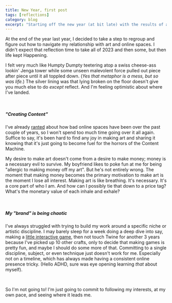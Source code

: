 ```yaml
---
title: New Year, first post
tags: [reflections]
category: blog
excerpt: "Starting off the new year (at bit late) with the results of a year of reflection on making and sharing art."
---
```


At the end of the year last year, I decided to take a step to regroup and figure out how to navigate my relationship with art and online spaces. I didn't expect that reflection time to take all of 2023 and then some, but then life kept Happening.  

I felt very much like Humpty Dumpty teetering atop a swiss cheese-ass lookin' Jenga tower while some unseen malevolent force pulled out piece after piece until it all toppled down. (*Yes that metaphor is a mess, but so was life.*) The silver lining was that lying broken on the floor doesn't give you much else to do *except* reflect. And I'm feeling optimistic about where I've landed.  

<br> 

##### "Creating Content"

I've already [ranted](https://wickedliltongue.tumblr.com/post/704357808625401857/art-versus-artist-2022-i-dont-usually-do-these) about how bad online spaces have been over the past couple of years, so I won't spend too much time going over it all again. Suffice to say, it's been hard to find any joy in making art and sharing it knowing that it's just going to become fuel for the horrors of the Content Machine.

My desire to make art doesn't come from a desire to make money; money is a necessary evil to survive. My boyfriend likes to poke fun at me for being "allergic to making money off my art". But he's not entirely wrong. The moment that making money becomes the primary motivation to make art is the moment I lose all interest. Making art is like breathing. It's necessary. It's a core part of who I am. And how can I possibly tie that down to a price tag? What's the monetary value of each inhale and exhale?  

<br>   

##### My "brand" is being chaotic

I've always struggled with trying to build my work around a specific niche or artistic discipline. I may barely sleep for a week doing a deep dive into say, making a [little interactive game](/games/interactive-fiction), then not touch Twine for another 3 years because I've picked up 10 other crafts, only to decide that making games is pretty fun, and maybe I should do some more of that. Committing to a single discipline, subject, or even technique just doesn't work for me. Especially not on a timeline, which has always made having a consistent online presence tricky. (Hello ADHD, sure was eye opening learning *that* about myself).

<br>  

So I'm not going to! I'm just going to commit to following my interests, at my own pace, and seeing where it leads me.  